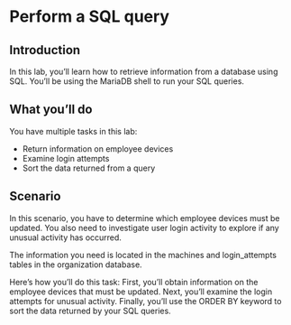 # Perform a SQL query 

<h2>Introduction</h2> 

In this lab, you’ll learn how to retrieve information from a database using SQL. You’ll be using the MariaDB shell to run your SQL queries.

<h2>What you’ll do</h2>

You have multiple tasks in this lab:

- Return information on employee devices
- Examine login attempts
- Sort the data returned from a query

<h2>Scenario</h2>

In this scenario, you have to determine which employee devices must be updated. You also need to investigate user login activity to explore if any unusual activity has occurred.

The information you need is located in the machines and login_attempts tables in the organization database.

Here’s how you’ll do this task: First, you’ll obtain information on the employee devices that must be updated. Next, you’ll examine the login attempts for unusual activity. Finally, you’ll use the ORDER BY keyword to sort the data returned by your SQL queries.
